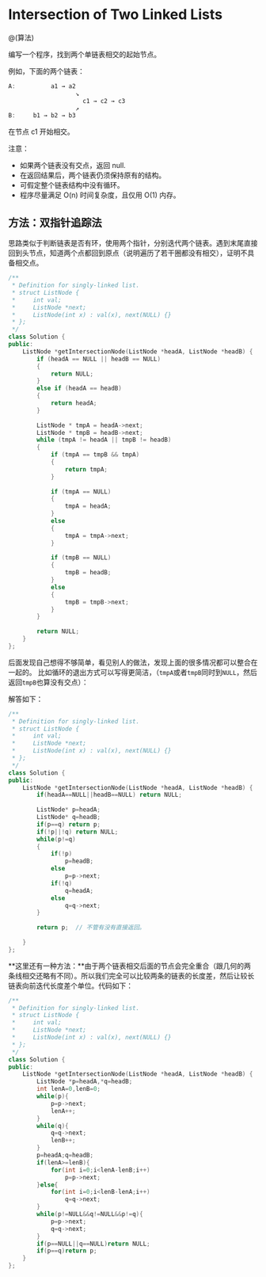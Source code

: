# Intersection of Two Linked Lists
@(算法)

编写一个程序，找到两个单链表相交的起始节点。

例如，下面的两个链表：

```powershell
A:          a1 → a2
                   ↘
                     c1 → c2 → c3
                   ↗            
B:     b1 → b2 → b3
```
在节点 c1 开始相交。

注意：
+ 如果两个链表没有交点，返回 null.
+ 在返回结果后，两个链表仍须保持原有的结构。
+ 可假定整个链表结构中没有循环。
+ 程序尽量满足 O(n) 时间复杂度，且仅用 O(1) 内存。


## 方法：双指针追踪法

思路类似于判断链表是否有环，使用两个指针，分别迭代两个链表。遇到末尾直接回到头节点，知道两个点都回到原点（说明遍历了若干圈都没有相交），证明不具备相交点。

```cpp
/**
 * Definition for singly-linked list.
 * struct ListNode {
 *     int val;
 *     ListNode *next;
 *     ListNode(int x) : val(x), next(NULL) {}
 * };
 */
class Solution {
public:
    ListNode *getIntersectionNode(ListNode *headA, ListNode *headB) {
        if (headA == NULL || headB == NULL)
        {
            return NULL;
        }
        else if (headA == headB)
        {
            return headA;
        }
        
        ListNode * tmpA = headA->next;
        ListNode * tmpB = headB->next;
        while (tmpA != headA || tmpB != headB)
        {
            if (tmpA == tmpB && tmpA)
            {
                return tmpA;
            }
            
            if (tmpA == NULL)
            {
                tmpA = headA;
            }
            else
            {
                tmpA = tmpA->next;
            }
            
            if (tmpB == NULL)
            {
                tmpB = headB;
            }
            else
            {
                tmpB = tmpB->next;
            }
        }
        
        return NULL;
    }
};
```

后面发现自己想得不够简单，看见别人的做法，发现上面的很多情况都可以整合在一起的。
比如循环的退出方式可以写得更简洁，（`tmpA`或者`tmpB`同时到`NULL`，然后返回`tmpB`也算没有交点）：

解答如下：
```cpp
/**
 * Definition for singly-linked list.
 * struct ListNode {
 *     int val;
 *     ListNode *next;
 *     ListNode(int x) : val(x), next(NULL) {}
 * };
 */
class Solution {
public:
    ListNode *getIntersectionNode(ListNode *headA, ListNode *headB) {
        if(headA==NULL||headB==NULL) return NULL;
        
        ListNode* p=headA;
        ListNode* q=headB;
        if(p==q) return p;
        if(!p||!q) return NULL;
        while(p!=q)
        {
            if(!p)
                p=headB;
            else
                p=p->next;
            if(!q)
                q=headA;
            else
                q=q->next;
        }
        
        return p;  // 不管有没有直接返回。
        
    }
};
```

**这里还有一种方法：**由于两个链表相交后面的节点会完全重合（跟几何的两条线相交还略有不同）。所以我们完全可以比较两条的链表的长度差，然后让较长链表向前迭代长度差个单位。代码如下：
```cpp
/**
 * Definition for singly-linked list.
 * struct ListNode {
 *     int val;
 *     ListNode *next;
 *     ListNode(int x) : val(x), next(NULL) {}
 * };
 */
class Solution {
public:
    ListNode *getIntersectionNode(ListNode *headA, ListNode *headB) {
        ListNode *p=headA,*q=headB;
        int lenA=0,lenB=0;
        while(p){
            p=p->next;
            lenA++;
        }
        while(q){
            q=q->next;
            lenB++;
        }
        p=headA;q=headB;
        if(lenA>=lenB){
            for(int i=0;i<lenA-lenB;i++)
                p=p->next;
        }else{
            for(int i=0;i<lenB-lenA;i++)
                q=q->next;            
        }
        while(p!=NULL&&q!=NULL&&p!=q){
            p=p->next;
            q=q->next;
        }
        if(p==NULL||q==NULL)return NULL;
        if(p==q)return p;
    }
};
```
